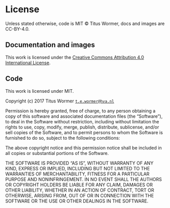 # License

Unless stated otherwise, code is MIT © Titus Wormer, docs and images are
CC-BY-4.0.

## Documentation and images

This work is licensed under the [Creative Commons
Attribution 4.0 International License][by-4.0].

## Code

This work is licensed under MIT.

Copyright (c) 2017 Titus Wormer [`t.e.wormer@hva.nl`][contact]

Permission is hereby granted, free of charge, to any person obtaining
a copy of this software and associated documentation files (the
“Software”), to deal in the Software without restriction, including
without limitation the rights to use, copy, modify, merge, publish,
distribute, sublicense, and/or sell copies of the Software, and to
permit persons to whom the Software is furnished to do so, subject to
the following conditions:

The above copyright notice and this permission notice shall be
included in all copies or substantial portions of the Software.

THE SOFTWARE IS PROVIDED “AS IS”, WITHOUT WARRANTY OF ANY KIND,
EXPRESS OR IMPLIED, INCLUDING BUT NOT LIMITED TO THE WARRANTIES OF
MERCHANTABILITY, FITNESS FOR A PARTICULAR PURPOSE AND NONINFRINGEMENT.
IN NO EVENT SHALL THE AUTHORS OR COPYRIGHT HOLDERS BE LIABLE FOR ANY
CLAIM, DAMAGES OR OTHER LIABILITY, WHETHER IN AN ACTION OF CONTRACT,
TORT OR OTHERWISE, ARISING FROM, OUT OF OR IN CONNECTION WITH THE
SOFTWARE OR THE USE OR OTHER DEALINGS IN THE SOFTWARE.

[contact]: mailto:t.e.wormer@hva.nl?subject=backend:license:%20

[by-4.0]: https://creativecommons.org/licenses/by/4.0/
